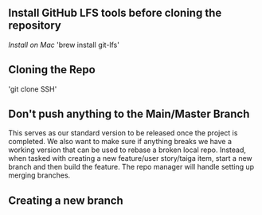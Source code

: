 ## Install GitHub LFS tools before cloning the repository

*Install on Mac*
'brew install git-lfs'

## Cloning the Repo
'git clone SSH'

## Don't push anything to the Main/Master Branch
This serves as our standard version to be released once the project is completed. We also want to make sure if anything breaks we have a working version that can be used to rebase
a broken local repo. Instead, when tasked with creating a new feature/user story/taiga item, start a new branch and then build the feature. The repo manager will handle setting up
merging branches. 

## Creating a new branch
